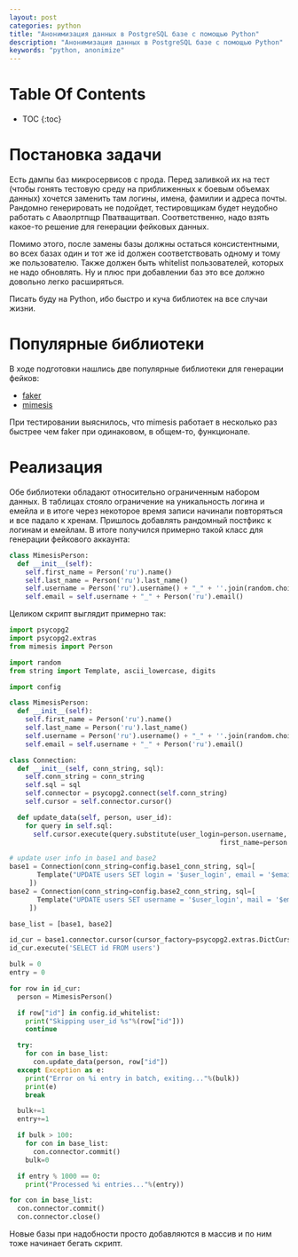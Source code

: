 ```yaml
---
layout: post
categories: python
title: "Анонимизация данных в PostgreSQL базе с помощью Python"
description: "Анонимизация данных в PostgreSQL базе с помощью Python"
keywords: "python, anonimize"
---
```

# Table Of Contents

* TOC
{:toc}

# Постановка задачи

Есть дампы баз микросервисов с прода. Перед заливкой их на тест (чтобы гонять тестовую среду на приближенных к боевым объемах данных) хочется заменить там логины, имена, фамилии и адреса почты. Рандомно генерировать не подойдет, тестировщикам будет неудобно работать с Аваолртпщр Пватващитвап. Соответственно, надо взять какое-то решение для генерации фейковых данных.

Помимо этого, после замены базы должны остаться консистентными, во всех базах один и тот же id должен соответствовать одному и тому же пользователю. Также должен быть whitelist пользователей, которых не надо обновлять. Ну и плюс при добавлении баз это все должно довольно легко расширяться.

Писать буду на Python, ибо быстро и куча библиотек на все случаи жизни.

# Популярные библиотеки

В ходе подготовки нашлись две популярные библиотеки для генерации фейков:

* [faker](https://github.com/joke2k/faker)
* [mimesis](https://github.com/lk-geimfari/mimesis)

При тестировании выяснилось, что mimesis работает в несколько раз быстрее чем faker при одинаковом, в общем-то, функционале.

# Реализация

Обе библиотеки обладают относительно ограниченным набором данных. В таблицах стояло ограничение на уникальность логина и емейла и в итоге через некоторое время записи начинали повторяться и все падало к хренам. Пришлось добавлять рандомный постфикс к логинам и емейлам. В итоге получился примерно такой класс для генерации фейкового аккаунта:

```python
class MimesisPerson:
  def __init__(self):
    self.first_name = Person('ru').name()
    self.last_name = Person('ru').last_name()
    self.username = Person('ru').username() + "_" + ''.join(random.choice(ascii_lowercase + digits) for _ in range(4))
    self.email = self.username + "_" + Person('ru').email()
```

Целиком скрипт выглядит примерно так:

```python
import psycopg2
import psycopg2.extras
from mimesis import Person

import random
from string import Template, ascii_lowercase, digits

import config

class MimesisPerson:
  def __init__(self):
    self.first_name = Person('ru').name()
    self.last_name = Person('ru').last_name()
    self.username = Person('ru').username() + "_" + ''.join(random.choice(ascii_lowercase + digits) for _ in range(4))
    self.email = self.username + "_" + Person('ru').email()

class Connection:
  def __init__(self, conn_string, sql):
    self.conn_string = conn_string
    self.sql = sql
    self.connector = psycopg2.connect(self.conn_string)
    self.cursor = self.connector.cursor()

  def update_data(self, person, user_id):
    for query in self.sql:
      self.cursor.execute(query.substitute(user_login=person.username, email=person.email,
                                                     first_name=person.first_name, last_name=person.last_name, user_id=user_id))

# update user info in base1 and base2
base1 = Connection(conn_string=config.base1_conn_string, sql=[
       Template("UPDATE users SET login = '$user_login', email = '$email', first_name = '$first_name', last_name = '$last_name' WHERE id = '$user_id'")
     ])
base2 = Connection(conn_string=config.base2_conn_string, sql=[
       Template("UPDATE users SET username = '$user_login', mail = '$email', first_name = '$first_name', last_name = '$last_name' WHERE id = '$user_id'")
     ])

base_list = [base1, base2]

id_cur = base1.connector.cursor(cursor_factory=psycopg2.extras.DictCursor)
id_cur.execute('SELECT id FROM users')

bulk = 0
entry = 0

for row in id_cur:
  person = MimesisPerson()

  if row["id"] in config.id_whitelist:
    print("Skipping user_id %s"%(row["id"]))
    continue

  try:
    for con in base_list:
      con.update_data(person, row["id"])
  except Exception as e:
    print("Error on %i entry in batch, exiting..."%(bulk))
    print(e)
    break

  bulk+=1
  entry+=1

  if bulk > 100:
    for con in base_list:
      con.connector.commit()
    bulk=0

  if entry % 1000 == 0:
    print("Processed %i entries..."%(entry))

for con in base_list:
  con.connector.commit()
  con.connector.close()
```

Новые базы при надобности просто добавляются в массив и по ним тоже начинает бегать скрипт.